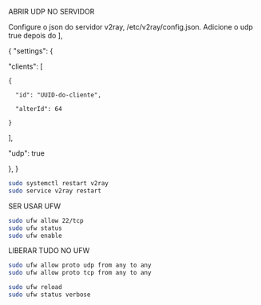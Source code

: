 ABRIR UDP NO SERVIDOR

Configure o json do servidor v2ray, /etc/v2ray/config.json. Adicione o udp true depois do ],

{
"settings": {

  "clients": [
  
    {
	
      "id": "UUID-do-cliente",
	  
      "alterId": 64
	  
    }
	
  ],
  
  "udp": true
  
},
}
```sh
sudo systemctl restart v2ray
sudo service v2ray restart
```

SER USAR UFW
```sh
sudo ufw allow 22/tcp
sudo ufw status
sudo ufw enable
```

LIBERAR TUDO NO UFW
```sh
sudo ufw allow proto udp from any to any
sudo ufw allow proto tcp from any to any
```
```sh
sudo ufw reload
sudo ufw status verbose
```



